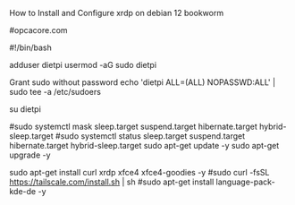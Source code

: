 How to Install and Configure xrdp on debian 12 bookworm

#opcacore.com

#!/bin/bash

adduser dietpi
usermod -aG sudo dietpi

Grant sudo without password
echo 'dietpi ALL=(ALL) NOPASSWD:ALL' | sudo tee -a /etc/sudoers

su dietpi

#sudo systemctl mask sleep.target suspend.target hibernate.target hybrid-sleep.target
#sudo systemctl status sleep.target suspend.target hibernate.target hybrid-sleep.target
sudo apt-get update -y
sudo apt-get upgrade -y

sudo apt-get install curl xrdp xfce4 xfce4-goodies -y
#sudo curl -fsSL https://tailscale.com/install.sh | sh
#sudo apt-get install language-pack-kde-de -y


